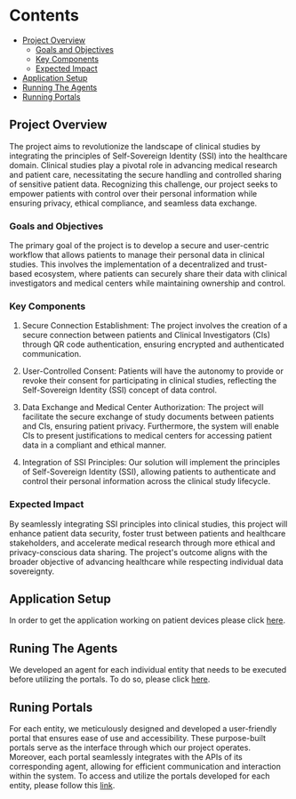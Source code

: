 # Contents <!-- omit in toc -->
- [Project Overview](#project-overview)
    - [Goals and Objectives](#goals-and-objectives)
    - [Key Components](#key-components)    
    - [Expected Impact](#expected-impact)
- [Application Setup](#application-setup)
- [Running The Agents](#running-agents)
- [Running Portals](#running-portals)

## Project Overview

The project aims to revolutionize the landscape of clinical studies by integrating the principles of Self-Sovereign Identity (SSI) into the healthcare domain. Clinical studies play a pivotal role in advancing medical research and patient care, necessitating the secure handling and controlled sharing of sensitive patient data. Recognizing this challenge, our project seeks to empower patients with control over their personal information while ensuring privacy, ethical compliance, and seamless data exchange.

### Goals and Objectives

The primary goal of the project is to develop a secure and user-centric workflow that allows patients to manage their personal data in clinical studies. This involves the implementation of a decentralized and trust-based ecosystem, where patients can securely share their data with clinical investigators and medical centers while maintaining ownership and control.

### Key Components

1. Secure Connection Establishment: The project involves the creation of a secure connection between patients and Clinical Investigators (CIs) through QR code authentication, ensuring encrypted and authenticated communication.

2. User-Controlled Consent: Patients will have the autonomy to provide or revoke their consent for participating in clinical studies, reflecting the Self-Sovereign Identity (SSI) concept of data control.

3. Data Exchange and Medical Center Authorization: The project will facilitate the secure exchange of study documents between patients and CIs, ensuring patient privacy. Furthermore, the system will enable CIs to present justifications to medical centers for accessing patient data in a compliant and ethical manner.

4. Integration of SSI Principles: Our solution will implement the principles of Self-Sovereign Identity (SSI), allowing patients to authenticate and control their personal information across the clinical study lifecycle.

### Expected Impact

By seamlessly integrating SSI principles into clinical studies, this project will enhance patient data security, foster trust between patients and healthcare stakeholders, and accelerate medical research through more ethical and privacy-conscious data sharing. The project's outcome aligns with the broader objective of advancing healthcare while respecting individual data sovereignty.

## Application Setup 

In order to get the application working on patient devices please click [here](https://github.com/0farah/GDCP.git/-/blob/main/application/README.md).

## Runing The Agents

We developed an agent for each individual entity that needs to be executed before utilizing the portals.
To do so, please click [here](https://github.com/0farah/GDCP.git/-/blob/main/agents/README.md).

## Runing Portals

For each entity, we meticulously designed and developed a user-friendly portal that ensures ease of use and accessibility. These purpose-built portals serve as the interface through which our project operates. Moreover, each portal seamlessly integrates with the APIs of its corresponding agent, allowing for efficient communication and interaction within the system.
To access and utilize the portals developed for each entity, please follow this [link](https://github.com/0farah/GDCP.git/-/blob/main/Portals/README.md).